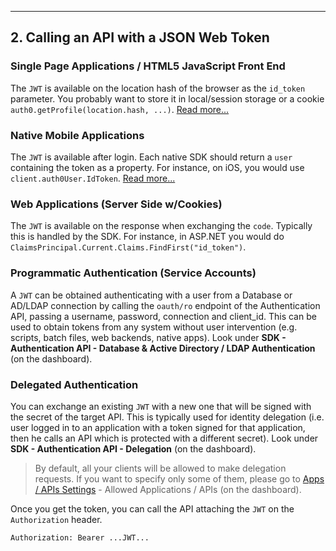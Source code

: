 ---

## 2. Calling an API with a JSON Web Token

### <span class="icon icon-budicon-374" style="font-size: 16px;"></span> Single Page Applications / HTML5 JavaScript Front End

The `JWT` is available on the location hash of the browser as the `id_token` parameter. You probably want to store it in local/session storage or a cookie `auth0.getProfile(location.hash, ...)`. <a href="singlepageapp-tutorial">Read more...</a>

### <span class="icon icon-budicon-243" style="font-size: 16px;"></span> Native Mobile Applications

The `JWT` is available after login. Each native SDK should return a `user` containing the token as a property. For instance, on iOS, you would use `client.auth0User.IdToken`. <a href="nativeapps">Read more...</a>

### <span class="icon icon-budicon-661" style="font-size: 16px;"></span> Web Applications (Server Side w/Cookies)

The `JWT` is available on the response when exchanging the `code`. Typically this is handled by the SDK. For instance, in ASP.NET you would do `ClaimsPrincipal.Current.Claims.FindFirst("id_token")`.

### <span class="icon icon-budicon-280" style="font-size: 16px;"></span> Programmatic Authentication (Service Accounts)

A `JWT` can be obtained authenticating with a user from a Database or AD/LDAP connection by calling the `oauth/ro` endpoint of the Authentication API, passing a username, password, connection and client_id. This can be used to obtain tokens from any system without user intervention (e.g. scripts, batch files, web backends, native apps). Look under **SDK - Authentication API - Database & Active Directory / LDAP Authentication** (on the dashboard).

### <span class="icon icon-budicon-292" style="font-size: 16px;"></span> Delegated Authentication

You can exchange an existing `JWT` with a new one that will be signed with the secret of the target API. This is typically used for identity delegation (i.e. user logged in to an application with a token signed for that application, then he calls an API which is protected with a different secret). Look under **SDK - Authentication API - Delegation** (on the dashboard).

> By default, all your clients will be allowed to make delegation requests. If you want to specify only some of them, please go to <a href="@@uiAppSettingsURL@@">Apps / APIs Settings</a> - Allowed Applications / APIs (on the dashboard).

Once you get the token, you can call the API attaching the `JWT` on the `Authorization` header.

    Authorization: Bearer ...JWT...
